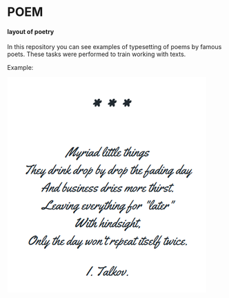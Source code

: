 POEM
====

#### layout of poetry

In this repository you can see examples of typesetting of poems by famous poets. 
These tasks were performed to train working with texts.

Example:

![alt text](scrin.png)
